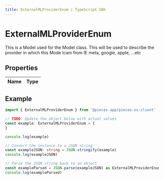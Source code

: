 ```yaml
---
title: ExternalMLProviderEnum | TypeScript SDK
---
```



# ExternalMLProviderEnum

This is a Model used for the Model class. This will be used to describe the provider in which this Mode lcam from IE meta, google, apple, ...etc

## Properties

Name | Type
------------ | -------------

## Example

```typescript
import { ExternalMLProviderEnum } from '@pieces.app/pieces-os-client'

// TODO: Update the object below with actual values
const example: ExternalMLProviderEnum = {
}

console.log(example)

// Convert the instance to a JSON string
const exampleJSON: string = JSON.stringify(example)
console.log(exampleJSON)

// Parse the JSON string back to an object
const exampleParsed = JSON.parse(exampleJSON) as ExternalMLProviderEnum
console.log(exampleParsed)
```



